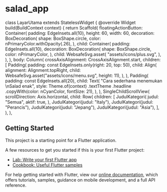 # salad_app

class LayarUtama extends StatelessWidget {
  @override
  Widget build(BuildContext context) {
    return Scaffold(
      floatingActionButton: Container(
        padding: EdgeInsets.all(10),
        height: 60,
        width: 60,
        decoration: BoxDecoration(
          shape: BoxShape.circle,
          color: nPrimaryColor.withOpacity(.26),
        ),
        child: Container(
          padding: EdgeInsets.all(10),
          decoration: BoxDecoration(
            shape: BoxShape.circle,
            color: nPrimaryColor,
          ),
          child: WebsafeSvg.asset(
            "assets/icons/plus.svg",
          ),
        ),
      ),
      body: Column(
        crossAxisAlignment: CrossAxisAlignment.start,
        children: <Widget>[
          Padding(
            padding: const EdgeInsets.only(right: 20, top: 50),
            child: Align(
              alignment: Alignment.topRight,
              child: WebsafeSvg.asset("assets/icons/menu.svg", height: 11),
            ),
          ),
          Padding(
            padding: const EdgeInsets.all(20),
            child: Text(
              "Cara sederhana menemukan \nSalad enak",
              style: Theme.of(context)
                  .textTheme
                  .headline
                  .copyWith(color: nCyanColor, fontSize: 21),
            ),
          ),
          SingleChildScrollView(
            scrollDirection: Axis.horizontal,
            child: Row(
              children: <Widget>[
                JudulKategori(
                  judul: "Semua",
                  aktif: true,
                ),
                JudulKategori(judul: "Italy"),
                JudulKategori(judul: "Perancis"),
                JudulKategori(judul: "Jepang"),
                JudulKategori(judul: "Asia"),
              ],
            ),
          ),

## Getting Started

This project is a starting point for a Flutter application.

A few resources to get you started if this is your first Flutter project:

- [Lab: Write your first Flutter app](https://flutter.dev/docs/get-started/codelab)
- [Cookbook: Useful Flutter samples](https://flutter.dev/docs/cookbook)

For help getting started with Flutter, view our
[online documentation](https://flutter.dev/docs), which offers tutorials,
samples, guidance on mobile development, and a full API reference.
